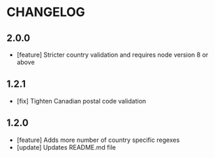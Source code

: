 # CHANGELOG

## 2.0.0
* [feature] Stricter country validation and requires node version 8 or above

## 1.2.1
* [fix] Tighten Canadian postal code validation

## 1.2.0
* [feature] Adds more number of country specific regexes
* [update] Updates README.md file
